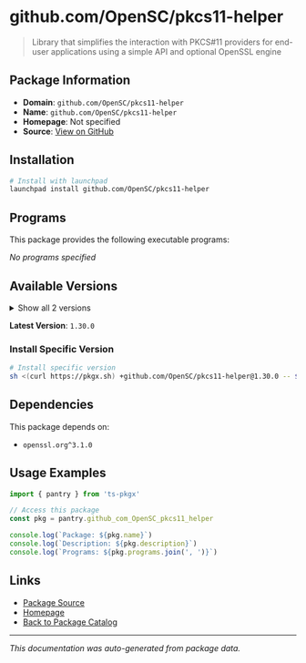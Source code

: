 # github.com/OpenSC/pkcs11-helper

> Library that simplifies the interaction with PKCS#11 providers for end-user applications using a simple API and optional OpenSSL engine

## Package Information

- **Domain**: `github.com/OpenSC/pkcs11-helper`
- **Name**: `github.com/OpenSC/pkcs11-helper`
- **Homepage**: Not specified
- **Source**: [View on GitHub](https://github.com/pkgxdev/pantry/tree/main/projects/github.com/OpenSC/pkcs11-helper/package.yml)

## Installation

```bash
# Install with launchpad
launchpad install github.com/OpenSC/pkcs11-helper
```

## Programs

This package provides the following executable programs:

*No programs specified*

## Available Versions

<details>
<summary>Show all 2 versions</summary>

- `1.30.0`, `1.29.0`

</details>

**Latest Version**: `1.30.0`

### Install Specific Version

```bash
# Install specific version
sh <(curl https://pkgx.sh) +github.com/OpenSC/pkcs11-helper@1.30.0 -- $SHELL -i
```

## Dependencies

This package depends on:

- `openssl.org^3.1.0`

## Usage Examples

```typescript
import { pantry } from 'ts-pkgx'

// Access this package
const pkg = pantry.github_com_OpenSC_pkcs11_helper

console.log(`Package: ${pkg.name}`)
console.log(`Description: ${pkg.description}`)
console.log(`Programs: ${pkg.programs.join(', ')}`)
```

## Links

- [Package Source](https://github.com/pkgxdev/pantry/tree/main/projects/github.com/OpenSC/pkcs11-helper/package.yml)
- [Homepage](#)
- [Back to Package Catalog](../package-catalog.md)

---

*This documentation was auto-generated from package data.*
